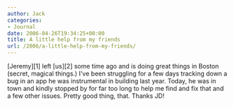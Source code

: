```yaml
---
author: Jack
categories:
- Journal
date: 2006-04-26T19:34:25+00:00
title: A little help from my friends
url: /2006/a-little-help-from-my-friends/
---
```


\[Jeremy\]\[1\] left \[us\]\[2\] some time ago and is doing great things in Boston (secret, magical things.) I've been struggling for a few days tracking down a bug in an app he was instrumental in building last year. Today, he was in town and kindly stopped by for far too long to help me find and fix that and a few other issues. Pretty good thing, that. Thanks JD! 

[1]: <http://www.jeremydurham.com>
  

  
[2]: <http://fusionary.com>